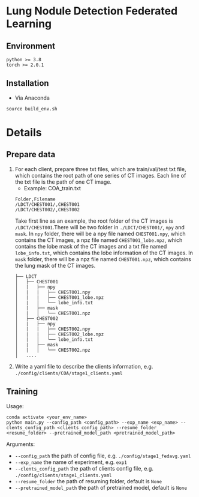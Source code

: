# Lung Nodule Detection Federated Learning

## Environment
```shell
python >= 3.8
torch >= 2.0.1
```

## Installation
- Via Anaconda
```shell
source build_env.sh
```

# Details
## Prepare data
1. For each client, prepare three txt files, which are train/val/test txt file, which contains the root path of one series of CT images. Each line of the txt file is the path of one CT image.
    - Example: COA_train.txt
    ```
    Folder,Filename
    /LDCT/CHEST001/,CHEST001
    /LDCT/CHEST002/,CHEST002
    ```
    Take first line as an example, the root folder of the CT images is `/LDCT/CHEST001`.There will be two folder in `./LDCT/CHEST001/`, `npy` and `mask`. In `npy` folder, there will be a npy file named `CHEST001.npy`, which contains the CT images, a npz file named `CHEST001_lobe.npz`, which contains the lobe mask of the CT images and a txt file named `lobe_info.txt`, which contains the lobe information of the CT images. In `mask` folder, there will be a npz file named `CHEST001.npz`, which contains the lung mask of the CT images.
    ```
    ├── LDCT
    │   ├── CHEST001
    │   |   ├── npy
    │   |   |   ├── CHEST001.npy
    │   |   |   ├── CHEST001_lobe.npz
    │   |   │   └── lobe_info.txt
    │   |   ├── mask
    │   |   │   └── CHEST001.npz
    │   ├── CHEST002
    │   |   ├── npy
    │   |   |   ├── CHEST002.npy
    │   |   |   ├── CHEST002_lobe.npz
    │   |   │   └── lobe_info.txt
    │   |   ├── mask
    │   |   │   └── CHEST002.npz
    │   ....
    ```
2. Write a yaml file to describe the clients information, e.g. `./config/clients/COA/stage1_clients.yaml`
## Training
Usage:
```shell
conda activate <your_env_name>
python main.py --config_path <config_path> --exp_name <exp_name> --clents_config_path <clients_config_path> --resume_folder <resume_folder> --pretrained_model_path <pretrained_model_path>
```
Arguments:
- `--config_path` the path of config file, e.g. `./config/stage1_fedavg.yaml`
- `--exp_name` the name of experiment, e.g. `exp1`
- `--clents_config_path` the path of clients config file, e.g. `./config/clients/stage1_clients.yaml`
- `--resume_folder` the path of resuming folder, default is `None`
- `--pretrained_model_path` the path of pretrained model, default is `None`